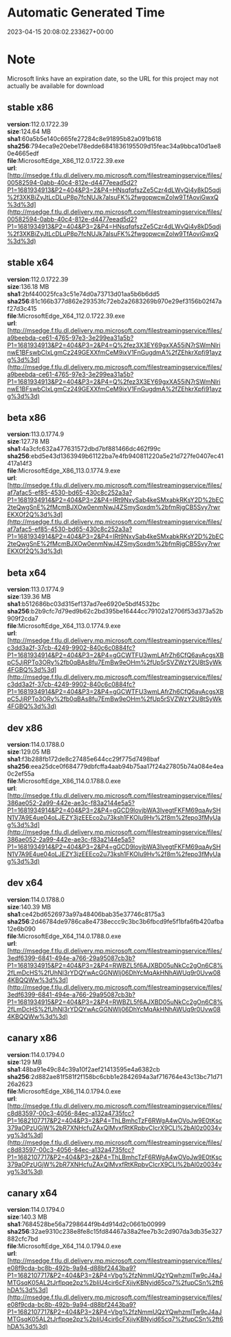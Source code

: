 # Automatic Generated Time
2023-04-15 20:08:02.233627+00:00

# Note
Microsoft links have an expiration date, so the URL for this project may not actually be available for download

## stable x86
**version**:112.0.1722.39  
**size**:124.64 MB  
**sha1**:60a5b5e140c665fe27284c8e91895b82a091b618  
**sha256**:794eca9e20ebe178edde6841836195509d15feac34a9bbca10d1ae80e4665edf  
**file**:MicrosoftEdge_X86_112.0.1722.39.exe  
**url**:[http://msedge.f.tlu.dl.delivery.mp.microsoft.com/filestreamingservice/files/00582594-0abb-40c4-812e-d4477eead5d2?P1=1681934913&P2=404&P3=2&P4=HNsqfqfszZe5Czr4dLWvQi4y8kD5qdj%2f3XKBiZyJtLcDLuP8p7fcNUJk7aIsuFK%2fwgopwcwZolw9TfAoviGwxQ%3d%3d](http://msedge.f.tlu.dl.delivery.mp.microsoft.com/filestreamingservice/files/00582594-0abb-40c4-812e-d4477eead5d2?P1=1681934913&P2=404&P3=2&P4=HNsqfqfszZe5Czr4dLWvQi4y8kD5qdj%2f3XKBiZyJtLcDLuP8p7fcNUJk7aIsuFK%2fwgopwcwZolw9TfAoviGwxQ%3d%3d)  

## stable x64
**version**:112.0.1722.39  
**size**:136.18 MB  
**sha1**:2bf440025fca3c51e74d0a73713d01aa5b6b6dd5  
**sha256**:81c166b377d862e29353fc72eb2a2683269b970e29ef3156b02f47af27d3c415  
**file**:MicrosoftEdge_X64_112.0.1722.39.exe  
**url**:[http://msedge.f.tlu.dl.delivery.mp.microsoft.com/filestreamingservice/files/a9beebda-ce61-4765-97e3-3e299ea31a5b?P1=1681934913&P2=404&P3=2&P4=Q%2fez3X3EY69gxXA55iN7rSWmNlrinwE1BFswbCIxLgmCz249GEXXfmCeM9ixV1FnGugdmA%2fZEhkrXpfi91ayzg%3d%3d](http://msedge.f.tlu.dl.delivery.mp.microsoft.com/filestreamingservice/files/a9beebda-ce61-4765-97e3-3e299ea31a5b?P1=1681934913&P2=404&P3=2&P4=Q%2fez3X3EY69gxXA55iN7rSWmNlrinwE1BFswbCIxLgmCz249GEXXfmCeM9ixV1FnGugdmA%2fZEhkrXpfi91ayzg%3d%3d)  

## beta x86
**version**:113.0.1774.9  
**size**:127.78 MB  
**sha1**:4a3cfc632a477631572dbd7bf881466dc462f99c  
**sha256**:ebd5e43d1363949b61122ba7e4fb940811220a5e21d727fe0407ec41417a14f3  
**file**:MicrosoftEdge_X86_113.0.1774.9.exe  
**url**:[http://msedge.f.tlu.dl.delivery.mp.microsoft.com/filestreamingservice/files/af7afac5-ef85-4530-bd65-430c8c252a3a?P1=1681934914&P2=404&P3=2&P4=IRt9NxySab4keSMxabkRKsY2D%2bEC2teQwgSnE%2fMcmBJXOw0enmNwJ4ZSmySoxdm%2bfmRjgCB5Svy7rwrEKXOf2Q%3d%3d](http://msedge.f.tlu.dl.delivery.mp.microsoft.com/filestreamingservice/files/af7afac5-ef85-4530-bd65-430c8c252a3a?P1=1681934914&P2=404&P3=2&P4=IRt9NxySab4keSMxabkRKsY2D%2bEC2teQwgSnE%2fMcmBJXOw0enmNwJ4ZSmySoxdm%2bfmRjgCB5Svy7rwrEKXOf2Q%3d%3d)  

## beta x64
**version**:113.0.1774.9  
**size**:139.36 MB  
**sha1**:b512686bc03d315ef137ad7ee6920e5bdf4532bc  
**sha256**:b2b9cfc7d79ed9b62c2bd395be16444cc79102a12706f53d373a52b909f2cda7  
**file**:MicrosoftEdge_X64_113.0.1774.9.exe  
**url**:[http://msedge.f.tlu.dl.delivery.mp.microsoft.com/filestreamingservice/files/c3dd3a2f-37cb-4249-9902-840c6c0884fc?P1=1681934914&P2=404&P3=2&P4=gGCWTFU3wmLAfrZh6CfQ6avAcgsXBpC5JjRPTo3ORy%2fb0qBAs8fu7EmBw9eOHm%2fUp5rSVZWzY2U8tSyWk4FGBQ%3d%3d](http://msedge.f.tlu.dl.delivery.mp.microsoft.com/filestreamingservice/files/c3dd3a2f-37cb-4249-9902-840c6c0884fc?P1=1681934914&P2=404&P3=2&P4=gGCWTFU3wmLAfrZh6CfQ6avAcgsXBpC5JjRPTo3ORy%2fb0qBAs8fu7EmBw9eOHm%2fUp5rSVZWzY2U8tSyWk4FGBQ%3d%3d)  

## dev x86
**version**:114.0.1788.0  
**size**:129.05 MB  
**sha1**:f3b288fb172de8c27485e644cc29f775d7498baf  
**sha256**:eea25dce0f684779dbfcffa4aab94b75aa17f24a27805b74a084e4ea0c2ef55a  
**file**:MicrosoftEdge_X86_114.0.1788.0.exe  
**url**:[http://msedge.f.tlu.dl.delivery.mp.microsoft.com/filestreamingservice/files/386ae052-2a99-442e-ae3c-f83a2144e5a5?P1=1681934914&P2=404&P3=2&P4=gGCD9lovjbWA3IvegtFKFM69qaAySHN1V7A9E4ue04oLJEZY3jzEEEco2u73ksh1FKOIu9Hv%2f8m%2fepo3fMyUag%3d%3d](http://msedge.f.tlu.dl.delivery.mp.microsoft.com/filestreamingservice/files/386ae052-2a99-442e-ae3c-f83a2144e5a5?P1=1681934914&P2=404&P3=2&P4=gGCD9lovjbWA3IvegtFKFM69qaAySHN1V7A9E4ue04oLJEZY3jzEEEco2u73ksh1FKOIu9Hv%2f8m%2fepo3fMyUag%3d%3d)  

## dev x64
**version**:114.0.1788.0  
**size**:140.39 MB  
**sha1**:ce42bd6526973a97a48406bab35e37746c8175a3  
**sha256**:2d46784de9786ca8e4738eccc9c3bc3b6fbcd9fe5f1bfa6fb420afba12e6b090  
**file**:MicrosoftEdge_X64_114.0.1788.0.exe  
**url**:[http://msedge.f.tlu.dl.delivery.mp.microsoft.com/filestreamingservice/files/3edf6399-6841-494e-a766-29a95087cb3b?P1=1681934915&P2=404&P3=2&P4=RWBZL5f6AJXBD05uNkCc2gOn6C8%2fLmDcHS%2fUhNI3rYDQYwAcGGNWIj06DhYcMqAkHNhAWUq9r0Uvw084KBQQWw%3d%3d](http://msedge.f.tlu.dl.delivery.mp.microsoft.com/filestreamingservice/files/3edf6399-6841-494e-a766-29a95087cb3b?P1=1681934915&P2=404&P3=2&P4=RWBZL5f6AJXBD05uNkCc2gOn6C8%2fLmDcHS%2fUhNI3rYDQYwAcGGNWIj06DhYcMqAkHNhAWUq9r0Uvw084KBQQWw%3d%3d)  

## canary x86
**version**:114.0.1794.0  
**size**:129 MB  
**sha1**:48ba91e49c84c39a10f2aef21413595e4a6382cb  
**sha256**:2d882ae81f581f2f158bc6cbb1e2842694a3af716764e43c13bc71d7126a2623  
**file**:MicrosoftEdge_X86_114.0.1794.0.exe  
**url**:[http://msedge.f.tlu.dl.delivery.mp.microsoft.com/filestreamingservice/files/c8d83597-00c3-4056-84ec-a132a4735fcc?P1=1682107717&P2=404&P3=2&P4=ThLBmhcTzF6RWgA4wOVoJw9E0tKsc379aOPzUGjW%2bR7XNHcfuZAxQlMvxfRtKRpbvCIcrX9CLl%2bAl0z0034vyg%3d%3d](http://msedge.f.tlu.dl.delivery.mp.microsoft.com/filestreamingservice/files/c8d83597-00c3-4056-84ec-a132a4735fcc?P1=1682107717&P2=404&P3=2&P4=ThLBmhcTzF6RWgA4wOVoJw9E0tKsc379aOPzUGjW%2bR7XNHcfuZAxQlMvxfRtKRpbvCIcrX9CLl%2bAl0z0034vyg%3d%3d)  

## canary x64
**version**:114.0.1794.0  
**size**:140.3 MB  
**sha1**:7684528be56a7298644f9b4d914d2c0661b00999  
**sha256**:32ae9310c238e8fe8c15fd84467a38a2fee7b3c2d907da3db35e327882cfc7bd  
**file**:MicrosoftEdge_X64_114.0.1794.0.exe  
**url**:[http://msedge.f.tlu.dl.delivery.mp.microsoft.com/filestreamingservice/files/e08f9cda-bc8b-492b-9a94-d88bf2443ba9?P1=1682107717&P2=404&P3=2&P4=Vbg%2fzNmmUQzYQwhzmlTw9cJ4aJMTGsqK05AL2tJrflpqe2pz%2bIiU4cir6cFXjivKBNyid65cq7%2fupCSn%2ft6hDA%3d%3d](http://msedge.f.tlu.dl.delivery.mp.microsoft.com/filestreamingservice/files/e08f9cda-bc8b-492b-9a94-d88bf2443ba9?P1=1682107717&P2=404&P3=2&P4=Vbg%2fzNmmUQzYQwhzmlTw9cJ4aJMTGsqK05AL2tJrflpqe2pz%2bIiU4cir6cFXjivKBNyid65cq7%2fupCSn%2ft6hDA%3d%3d)  

